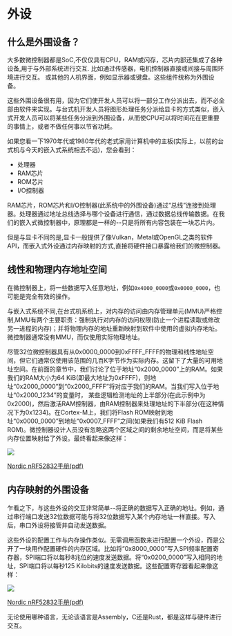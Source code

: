 # 外设

## 什么是外围设备？

大多数微控制器都是SoC,不仅仅具有CPU，RAM或闪存，芯片内部还集成了各种设备,用于与外部系统进行交互. 比如通过传感器，电机控制器直接或间接与周围环境进行交互。 或其他的人机界面，例如显示器或键盘。这些组件统称为外围设备。

这些外围设备很有用，因为它们使开发人员可以将一部分工作分派出去，而不必全部由软件来实现。与台式机开发人员将图形处理任务分派给显卡的方式类似，嵌入式开发人员可以将某些任务分派到外围设备，从而使CPU可以将时间花在更重要的事情上，或者不做任何事以节省功耗。

如果您看一下1970年代或1980年代的老式家用计算机中的主板(实际上，以前的台式机与今天的嵌入式系统相去不远)，您会看到：

* 处理器
* RAM芯片
* ROM芯片
* I/O控制器

RAM芯片，ROM芯片和I/O控制器(此系统中的外围设备)通过“总线”连接到处理器。处理器通过地址总线选择与哪个设备进行通信，通过数据总线传输数据。在我们的嵌入式微控制器中，原理都是一样的--只是将所有内容包装在一块芯片内。

但是与显卡不同的是,显卡一般提供了像Vulkan，Metal或OpenGL之类的软件API，而嵌入式外设通过内存映射的方式,直接将硬件接口暴露给我们的微控制器。

## 线性和物理内存地址空间

在微控制器上，将一些数据写入任意地址，例如`0x4000_0000`或`0x0000_0000`，也可能是完全有效的操作。

与嵌入式系统不同,在台式机系统上，对内存的访问由内存管理单元(MMU)严格控制,MMU有两个主要职责：强制执行对内存的访问权限(防止一个进程读取或修改另一进程的内存)；并将物理内存的地址重新映射到软件中使用的虚拟内存地址。微控制器通常没有MMU，而仅使用实际物理地址。

尽管32位微控制器具有从0x0000_0000到0xFFFF_FFFF的物理和线性地址空间，但它们通常仅使用该范围的几百K字节作为实际内存。这留下了大量的可用地址空间。在前面的章节中，我们讨论了位于地址“0x2000_0000”上的RAM。如果我们的RAM大小为64 KiB(即最大地址为0xFFFF)，则地址“0x2000_0000”到“0x2000_FFFF”将对应于我们的RAM。当我们写入位于地址“0x2000_1234”的变量时， 某些逻辑检测地址的上半部分(在此示例中为0x2000)，然后激活RAM控制器，由RAM控制器来处理地址的下半部分(在这种情况下为0x1234)。在Cortex-M上，我们将Flash ROM映射到地址“0x0000_0000”到地址“0x0007_FFFF”之间(如果我们有512 KiB Flash ROM)。微控制器设计人员没有忽略这两个区域之间的剩余地址空间，而是将某些内存位置映射给了外设。最终看起来像这样：

![](../assets/nrf52-memory-map.png)

[Nordic nRF52832手册(pdf)]

## 内存映射的外围设备

乍看之下，与这些外设的交互非常简单--将正确的数据写入正确的地址。例如，通过串行端口发送32位数据可能与将32位数据写入某个内存地址一样直接。写入后，串口外设将接管并自动发送数据。

这些外设的配置工作与内存操作类似。无需调用函数来进行配置一个外设，而是公开了一块用作配置硬件的内存区域。比如将“0x8000_0000”写入SPI频率配置寄存器，SPI端口将以每秒8兆位的速度发送数据。将“0x0200_0000”写入相同的地址，SPI端口将以每秒125 Kilobits的速度发送数据。这些配置寄存器看起来像这样：

![](../assets/nrf52-spi-frequency-register.png)

[Nordic nRF52832手册(pdf)]

无论使用哪种语言，无论该语言是Assembly，C还是Rust，都是这样与硬件进行交互。

[Nordic nRF52832手册(pdf)]: http://infocenter.nordicsemi.com/pdf/nRF52832_PS_v1.1.pdf